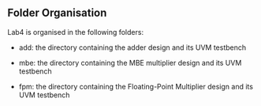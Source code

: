 ## Folder Organisation

Lab4 is organised in the following folders:

- add: the directory containing the adder design and its UVM testbench

- mbe: the directory containing the MBE multiplier design and its UVM testbench

- fpm: the directory containing the Floating-Point Multiplier design and its UVM testbench

